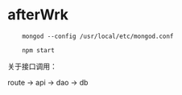 # afterWrk

		mongod --config /usr/local/etc/mongod.conf
		
		npm start
		

关于接口调用：

route -> api -> dao -> db